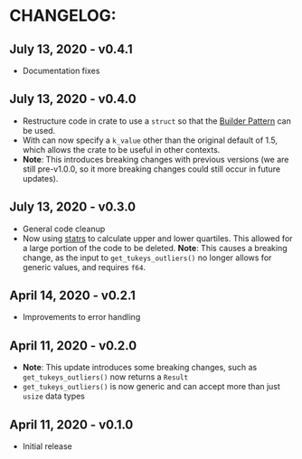 # CHANGELOG:

## July 13, 2020 - v0.4.1

- Documentation fixes

## July 13, 2020 - v0.4.0

- Restructure code in crate to use a `struct` so that the
  [Builder Pattern](https://doc.rust-lang.org/1.0.0/style/ownership/builders.html)
  can be used.
- With can now specify a `k_value` other than the original default of 1.5, which
  allows the crate to be useful in other contexts.
- **Note**: This introduces breaking changes with previous versions (we are
  still pre-v1.0.0, so it more breaking changes could still occur in future
  updates).

## July 13, 2020 - v0.3.0

- General code cleanup
- Now using [statrs](https://crates.io/crates/statrs) to calculate upper and
  lower quartiles.  This allowed for a large portion of the code to be deleted.
  **Note**: This causes a breaking change, as the input to
  `get_tukeys_outliers()` no longer allows for generic values, and requires
  `f64`.

## April 14, 2020 - v0.2.1

- Improvements to error handling

## April 11, 2020 - v0.2.0

- **Note**: This update introduces some breaking changes, such as
  `get_tukeys_outliers()` now returns a `Result`
- `get_tukeys_outliers()` is now generic and can accept more than just `usize`
  data types

## April 11, 2020 - v0.1.0

- Initial release

